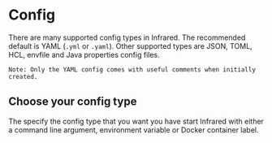# Config

There are many supported config types in Infrared. The recommended default is YAML (`.yml` or `.yaml`).
Other supported types are JSON, TOML, HCL, envfile and Java properties config files.

```
Note: Only the YAML config comes with useful comments when initially created.
```

## Choose your config type

The specify the config type that you want you have start Infrared with either a command line argument, environment variable or Docker container label.